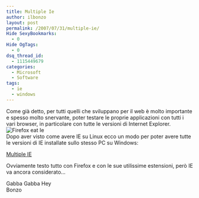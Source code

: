 ```yaml
---
title: Multiple Ie
author: ilbonzo
layout: post
permalink: /2007/07/31/multiple-ie/
Hide SexyBookmarks:
  - 0
Hide OgTags:
  - 0
dsq_thread_id:
  - 1115449679
categories:
  - Microsoft
  - Software
tags:
  - ie
  - windows
---
```

Come già detto, per tutti quelli che sviluppano per il web è molto importante e spesso molto snervante, poter testare le proprie applicazioni con tutti i vari browser, in particolare con tutte le versioni di Internet Explorer.  
![Firefox eat Ie][1]  
Dopo aver visto come avere IE su Linux ecco un modo per poter avere tutte le versioni di IE installate sullo stesso PC su Windows:

[Multiple IE][2]

Ovviamente testo tutto con Firefox e con le sue utilissime estensioni, però IE va ancora considerato&#8230;

Gabba Gabba Hey  
Bonzo

<div class='kindleWidget kindleLight' >
  
</div>



 [1]: http://magni.me/wp-content/uploads/2007/07/viva_firefox_eats_ie.miniatura.jpeg
 [2]: http://tredosoft.com/Multiple_IE